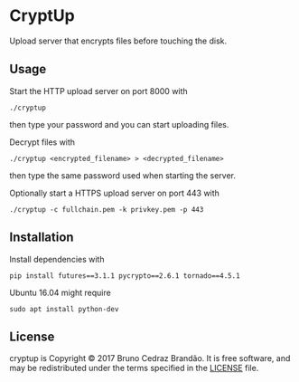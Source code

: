 # CryptUp

Upload server that encrypts files before touching the disk.


## Usage

Start the HTTP upload server on port 8000 with

    ./cryptup

then type your password and you can start uploading files.

Decrypt files with

    ./cryptup <encrypted_filename> > <decrypted_filename>

then type the same password used when starting the server.

Optionally start a HTTPS upload server on port 443 with

    ./cryptup -c fullchain.pem -k privkey.pem -p 443


## Installation

Install dependencies with

    pip install futures==3.1.1 pycrypto==2.6.1 tornado==4.5.1

Ubuntu 16.04 might require

    sudo apt install python-dev


## License

cryptup is Copyright © 2017 Bruno Cedraz Brandão. It is free software, and may
be redistributed under the terms specified in the [LICENSE](LICENSE) file.

